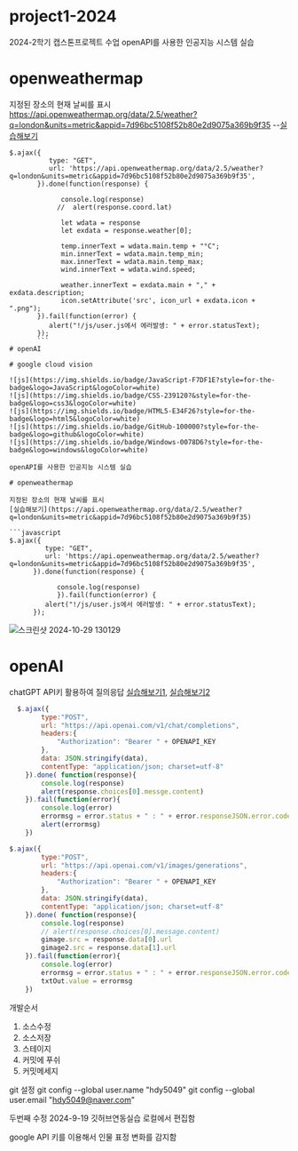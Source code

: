 # project1-2024
2024-2학기 캡스톤프로젝트 수업
openAPI를 사용한 인공지능 시스템 실습
# openweathermap

지정된 장소의 현재 날씨를 표시
https://api.openweathermap.org/data/2.5/weather?q=london&units=metric&appid=7d96bc5108f52b80e2d9075a369b9f35
--[실습해보기](https://api.openweathermap.org/data/2.5/weather?q=london&units=metric&appid=7d96bc5108f52b80e2d9075a369b9f35)
```
$.ajax({
          type: "GET",
          url: 'https://api.openweathermap.org/data/2.5/weather?q=london&units=metric&appid=7d96bc5108f52b80e2d9075a369b9f35',
       }).done(function(response) {

             console.log(response)
            //  alert(response.coord.lat)

             let wdata = response
             let exdata = response.weather[0];
         
             temp.innerText = wdata.main.temp + "°C";
             min.innerText = wdata.main.temp_min;
             max.innerText = wdata.main.temp_max;
             wind.innerText = wdata.wind.speed;
         
             weather.innerText = exdata.main + "," + exdata.description;
             icon.setAttribute('src', icon_url + exdata.icon + ".png");
       }).fail(function(error) {
          alert("!/js/user.js에서 에러발생: " + error.statusText);
       });
       ```
# openAI

# google cloud vision

![js](https://img.shields.io/badge/JavaScript-F7DF1E?style=for-the-badge&logo=JavaScript&logoColor=white)
![js](https://img.shields.io/badge/CSS-239120?&style=for-the-badge&logo=css3&logoColor=white)
![js](https://img.shields.io/badge/HTML5-E34F26?style=for-the-badge&logo=html5&logoColor=white)
![js](https://img.shields.io/badge/GitHub-100000?style=for-the-badge&logo=github&logoColor=white)
![js](https://img.shields.io/badge/Windows-0078D6?style=for-the-badge&logo=windows&logoColor=white)

openAPI를 사용한 인공지능 시스템 실습

# openweathermap

지정된 장소의 현재 날씨를 표시
[실습해보기](https://api.openweathermap.org/data/2.5/weather?q=london&units=metric&appid=7d96bc5108f52b80e2d9075a369b9f35)

```javascript
$.ajax({
         type: "GET",
         url: 'https://api.openweathermap.org/data/2.5/weather?q=london&units=metric&appid=7d96bc5108f52b80e2d9075a369b9f35',
      }).done(function(response) {

            console.log(response)
            }).fail(function(error) {
         alert("!/js/user.js에서 에러발생: " + error.statusText);
      });
```

![스크린샷 2024-10-29 130129](https://github.com/user-attachments/assets/476555a3-579c-40e0-9f9b-d6fcb16a3c9a)

# openAI
chatGPT API키 활용하여 질의응답
[실습해보기1](https://api.openai.com/v1/chat/completions),
[실습해보기2](https://api.openai.com/v1/images/generations)
        

```javascript
  $.ajax({
        type:"POST",
        url: "https://api.openai.com/v1/chat/completions",
        headers:{
            "Authorization": "Bearer " + OPENAPI_KEY
        },
        data: JSON.stringify(data),
        contentType: "application/json; charset=utf-8"
    }).done( function(response){
        console.log(response)
        alert(response.choices[0].messge.content)
    }).fail(function(error){
        console.log(error)
        errormsg = error.status + " : " + error.responseJSON.error.code + " - " + error.responseJSON.error.code.messages
        alert(errormsg)
    }) 
```

```javascript
$.ajax({
        type:"POST",
        url: "https://api.openai.com/v1/images/generations",
        headers:{
            "Authorization": "Bearer " + OPENAPI_KEY
        },
        data: JSON.stringify(data),
        contentType: "application/json; charset=utf-8"
    }).done( function(response){
        console.log(response)
        // alert(response.choices[0].message.content)
        gimage.src = response.data[0].url
        gimage2.src = response.data[1].url
    }).fail(function(error){
        console.log(error)
        errormsg = error.status + " : " + error.responseJSON.error.code + " - " + error.responseJSON.error.message
        txtOut.value = errormsg
    })
```

개발순서
1. 소스수정
2. 소스저장
3. 스테이지
4. 커밋에 푸쉬
5. 커밋메세지


git 설정
git config --global user.name "hdy5049"
git config --global user.email "hdy5049@naver.com"

두번째 수정
2024-9-19 깃허브연동실습
로컬에서 편집함

google API 키를 이용해서 인물 표정 변화를 감지함
